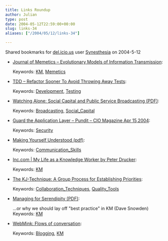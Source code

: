 ```yaml
---
title: Links Roundup
author: Julian
type: post
date: 2004-05-12T22:59:00+00:00
slug: links-34 
aliases: ["/2004/05/12/links-34"]

---
```

Shared bookmarks for [del.icio.us][1] user  [Synesthesia][2] on 2004-5-12

  * [Journal of Memetics &#8211; Evolutionary Models of Information Transmission][3]:
   
    Keywords: [KM][4], [Memetics][5]
  * [TDD &#8211; Refactor Sooner To Avoid Throwing Away Tests][6]:
   
    Keywords: [Development][7], [Testing][8]
  * [Watching Alone: Social Capital and Public Service Broadcasting (PDF)][9]:
   
    Keywords: [Broadcasting][10], [Social_Capital][11]
  * [Guard the Application Layer &#8211; Pundit &#8211; CIO Magazine Apr 15,2004][12]:
   
    Keywords: [Security][13]
  * [Making Yourself Understood (pdf)][14]:
   
    Keywords: [Communication_Skills][15]
  * [Inc.com | My Life as a Knowledge Worker by Peter Drucker][16]:
   
    Keywords: [KM][4]
  * [The KJ-Technique: A Group Process for Establishing Priorities][17]:
   
    Keywords: [Collaboration_Techniques][18], [Quality_Tools][19]
  * [Managing for Serendipity (PDF)][20]:
  
    &#8230;or why we should lay off "best practice" in KM (Dave Snowden) Keywords: [KM][4]
  * [WebMink: Flows of conversation][21]:
   
    Keywords: [Blogging][22], [KM][4]

 [1]: https://del.icio.us/
 [2]: https://del.icio.us/synesthesia
 [3]: https://cfpm.org/jom-emit/ "https://cfpm.org/jom-emit/"
 [4]: https://del.icio.us/synesthesia/KM
 [5]: https://del.icio.us/synesthesia/Memetics
 [6]: https://homepage.mac.com/keithray/blog/2004/05/12/#RespondingToJim "https://homepage.mac.com/keithray/blog/2004/05/12/#RespondingToJim"
 [7]: https://del.icio.us/synesthesia/Development
 [8]: https://del.icio.us/synesthesia/Testing
 [9]: https://www.bbc.co.uk/info/policies/pdf/watching_alone.pdf "https://www.bbc.co.uk/info/policies/pdf/watching_alone.pdf"
 [10]: https://del.icio.us/synesthesia/Broadcasting
 [11]: https://del.icio.us/synesthesia/Social_Capital
 [12]: https://www.cio.com/archive/041504/et_pundit.html "https://www.cio.com/archive/041504/et_pundit.html"
 [13]: https://del.icio.us/synesthesia/Security
 [14]: https://www.conference-board.org/articles/articlepdf.cfm?ID=252&size=A4 "https://www.conference-board.org/articles/articlepdf.cfm?ID=252&size=A4"
 [15]: https://del.icio.us/synesthesia/Communication_Skills
 [16]: https://www.inc.com/magazine/19970201/1169.html "https://www.inc.com/magazine/19970201/1169.html"
 [17]: https://www.uie.com/articles/kj_technique/ "https://www.uie.com/articles/kj_technique/"
 [18]: https://del.icio.us/synesthesia/Collaboration_Techniques
 [19]: https://del.icio.us/synesthesia/Quality_Tools
 [20]: https://www.waterweb.org/wis/wis6/papers/Snowden_03_1.pdf "https://www.waterweb.org/wis/wis6/papers/Snowden_03_1.pdf"
 [21]: https://www.webmink.net/2004/05/flows-of-conversation.htm "https://www.webmink.net/2004/05/flows-of-conversation.htm"
 [22]: https://del.icio.us/synesthesia/Blogging